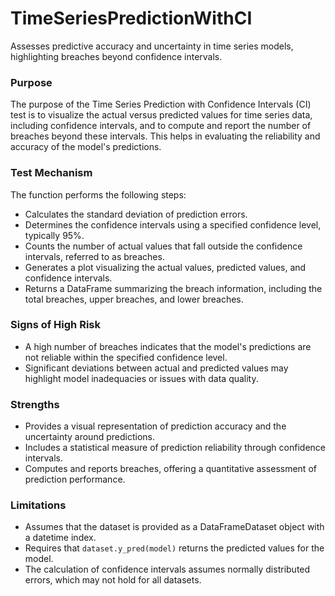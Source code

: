# TimeSeriesPredictionWithCI

Assesses predictive accuracy and uncertainty in time series models, highlighting breaches beyond confidence
intervals.

### Purpose

The purpose of the Time Series Prediction with Confidence Intervals (CI) test is to visualize the actual versus
predicted values for time series data, including confidence intervals, and to compute and report the number of
breaches beyond these intervals. This helps in evaluating the reliability and accuracy of the model's predictions.

### Test Mechanism

The function performs the following steps:

- Calculates the standard deviation of prediction errors.
- Determines the confidence intervals using a specified confidence level, typically 95%.
- Counts the number of actual values that fall outside the confidence intervals, referred to as breaches.
- Generates a plot visualizing the actual values, predicted values, and confidence intervals.
- Returns a DataFrame summarizing the breach information, including the total breaches, upper breaches, and lower
breaches.

### Signs of High Risk

- A high number of breaches indicates that the model's predictions are not reliable within the specified confidence
level.
- Significant deviations between actual and predicted values may highlight model inadequacies or issues with data
quality.

### Strengths

- Provides a visual representation of prediction accuracy and the uncertainty around predictions.
- Includes a statistical measure of prediction reliability through confidence intervals.
- Computes and reports breaches, offering a quantitative assessment of prediction performance.

### Limitations

- Assumes that the dataset is provided as a DataFrameDataset object with a datetime index.
- Requires that `dataset.y_pred(model)` returns the predicted values for the model.
- The calculation of confidence intervals assumes normally distributed errors, which may not hold for all datasets.